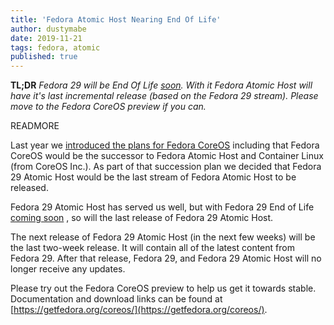 ```yaml
---
title: 'Fedora Atomic Host Nearing End Of Life'
author: dustymabe
date: 2019-11-21
tags: fedora, atomic
published: true
---
```


**TL;DR** *Fedora 29 will be End Of Life [soon](https://lists.fedoraproject.org/archives/list/devel@lists.fedoraproject.org/message/VUK3CJ5LO4ROUH3JTCDVHYAVVYAOCU62/).*
          *With it Fedora Atomic Host will have it's last incremental release (based on*
          *the Fedora 29 stream). Please move to the Fedora CoreOS preview if you can.*

READMORE

Last year we [introduced the plans for Fedora CoreOS](https://fedoramagazine.org/announcing-fedora-coreos/)
including that Fedora CoreOS would be the successor to Fedora Atomic Host 
and Container Linux (from CoreOS Inc.). As part of that succession
plan we decided that Fedora 29 Atomic Host would be the last stream of
Fedora Atomic Host to be released.

Fedora 29 Atomic Host has served us well, but with Fedora 29 End of
Life [coming soon](https://lists.fedoraproject.org/archives/list/devel@lists.fedoraproject.org/message/VUK3CJ5LO4ROUH3JTCDVHYAVVYAOCU62/)
, so will the last release of Fedora 29 Atomic Host.

The next release of Fedora 29 Atomic Host (in the next few weeks) will be
the last two-week release. It will contain all of the latest content
from Fedora 29. After that release, Fedora 29, and Fedora 29 Atomic
Host will no longer receive any updates.

Please try out the Fedora CoreOS preview to help us get it towards
stable. Documentation and download links can be found at
[https://getfedora.org/coreos/](https://getfedora.org/coreos/).
